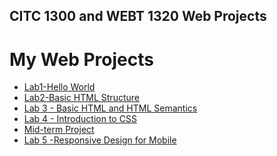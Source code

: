 ## CITC 1300 and WEBT 1320 Web Projects

<h1>My Web Projects</h1>

<ul>
    <li><a href="Lab 1/Index.html" target="_blank">Lab1-Hello World</a></li>
    <li><a href="Lab 2/Index.html" target="_blank">Lab2-Basic HTML Structure</a></li>
  <li><a href="Lab 3/index.html" target="_blank">Lab 3 - Basic HTML and HTML Semantics</a></li>
    <li><a href="Lab 4/index.html" target="_blank">Lab 4 - Introduction to CSS</a></li>
    <li><a href="Midterm/index.html" target="_blank">Mid-term Project</a></li>
    <li><a href="Lab 5/index.html" target="_blank">Lab 5 -Responsive Design for Mobile</a></li>

</ul>


